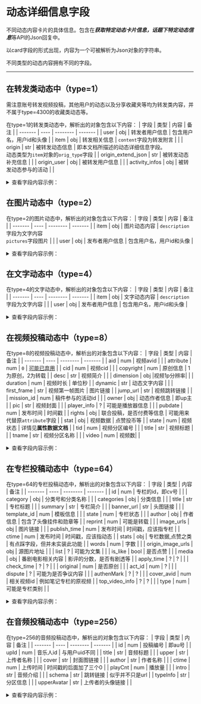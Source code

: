# 动态详细信息字段

不同动态内容卡片的具体信息。包含在***获取特定动态卡片信息，话题下特定动态信息***等API的Json回复中。

以card字段的形式出现，内容为一个可被解析为Json对象的字符串。

不同类型的动态内容拥有不同的字段。

****

## 在转发类动态中（type=1）

需注意账号转发视频投稿，其他用户的动态以及分享收藏夹等均为转发类内容，并不属于type=4300的收藏类动态等。

在type=1的转发类动态中，解析出的对象包含以下内容：
| 字段    | 类型 | 内容     | 备注    |
| ------- | ---- | -------- | ------- |
| user    | obj  | 转发者用户信息   | 包含用户名，用户id和头像 |
| item    | obj  | 转发相关信息 |  `content`字段为转发附言 |  |
| origin | str  | 被转发动态信息 | 即本文档所描述的动态详细信息字段。<br/>动态类型为`item`对象的`orig_type`字段 |
| origin_extend_json | str  | 被转发动态补充信息  |  |
| origin_user | obj | 被转发用户信息 | |
| activity_infos | obj | 被转发动态参与的活动 | |

<details>
<summary>查看字段内容示例：</summary>

```json
{
  "user": {
    "uid": 1704629193,
    "uname": "钢板狗的狐",
    "face": "https://i0.hdslb.com/bfs/face/443bfd128429f84c0d81c20c4354ea5007f7480c.jpg"
  },
  "item": {
    "rp_id": 587236631985408400,
    "uid": 1704629193,
    "content": "#阅机无数#这是什么本子",
    "ctrl": "",
    "orig_dy_id": 587058081595689300,
    "pre_dy_id": 587058081595689300,
    "timestamp": 1635565083,
    "reply": 0,
    "orig_type": 8
  },
  "origin": "{\"aid\":933765713,\"attribute\":0,\"cid\":433047365,\"copyright\":1,\"ctime\":1635523511,\"desc\":\"-\",\"dimension\":{\"height\":1920,\"rotate\":0,\"width\":1080},\"duration\":200,\"dynamic\":\"\",\"first_frame\":\"https:\\/\\/i2.hdslb.com\\/bfs\\/storyff\\/n211029a2nf13h6fhybt231isumtaj9x_firsti.jpg\",\"jump_url\":\"bilibili:\\/\\/video\\/933765713\\/?page=1&player_preload=null&player_width=1080&player_height=1920&player_rotate=0\",\"owner\":{\"face\":\"https:\\/\\/i0.hdslb.com\\/bfs\\/face\\/e4c06054bc9d6c564637f70a7565a6a2d24ee521.jpg\",\"mid\":492755628,\"name\":\"Leojdj\"},\"pic\":\"https:\\/\\/i2.hdslb.com\\/bfs\\/archive\\/8b3bd4387d4041389ba7f02ce813b17f96a7f1e2.jpg\",\"player_info\":null,\"pubdate\":1635523511,\"rights\":{\"autoplay\":1,\"bp\":0,\"download\":0,\"elec\":0,\"hd5\":0,\"is_cooperation\":0,\"movie\":0,\"no_background\":0,\"no_reprint\":1,\"pay\":0,\"ugc_pay\":0,\"ugc_pay_preview\":0},\"short_link\":\"https:\\/\\/b23.tv\\/BV16T4y1R7H9\",\"short_link_v2\":\"https:\\/\\/b23.tv\\/BV16T4y1R7H9\",\"stat\":{\"aid\":933765713,\"coin\":0,\"danmaku\":0,\"dislike\":0,\"favorite\":1,\"his_rank\":0,\"like\":2,\"now_rank\":0,\"reply\":2,\"share\":1,\"view\":70},\"state\":0,\"tid\":95,\"title\":\"试图安装Windows10\",\"tname\":\"数码\",\"up_from_v2\":9,\"videos\":1}",
  "origin_extend_json": "{\"\":{\"ogv\":{\"ogv_id\":0}},\"dispute\":{\"content\":\"\"},\"from\":{\"from\":\"\"},\"like_icon\":{\"action\":\"\",\"action_url\":\"\",\"end\":\"\",\"end_url\":\"\",\"start\":\"\",\"start_url\":\"\"},\"topic\":{\"is_attach_topic\":1}}",
  "origin_user": {
    "info": {
      "uid": 492755628,
      "uname": "Leojdj",
      "face": "https://i0.hdslb.com/bfs/face/e4c06054bc9d6c564637f70a7565a6a2d24ee521.jpg"
    },
    "card": {
      "official_verify": {
        "type": -1,
        "desc": ""
      }
    },
    "vip": {
      "vipType": 0,
      "vipDueDate": 0,
      "vipStatus": 0,
      "themeType": 0,
      "label": {
        "path": "",
        "text": "",
        "label_theme": "",
        "text_color": "",
        "bg_style": 0,
        "bg_color": "",
        "border_color": ""
      },
      "avatar_subscript": 0,
      "nickname_color": "",
      "role": 0,
      "avatar_subscript_url": ""
    },
    "pendant": {
      "pid": 0,
      "name": "",
      "image": "",
      "expire": 0,
      "image_enhance": "",
      "image_enhance_frame": ""
    },
    "rank": "10000",
    "sign": "",
    "level_info": {
      "current_level": 3
    }
  },
  "activity_infos": {
    "details": [
      {
        "type": 1,
        "detail": "{\"is_show\":1,\"topic_id\":10511051,\"topic_link\":\"https:\\/\\/member.bilibili.com\\/york\\/punch-card?navhide=1\",\"topic_name\":\"打卡挑战\"}"
      }
    ]
  }
}
```

</details>

## 在图片动态中（type=2）

在type=2的图片动态中，解析出的对象包含以下内容：
| 字段    | 类型 | 内容     | 备注    |
| ------- | ---- | -------- | ------- |
| item    | obj  | 图片动态内容 |  `description`字段为文字内容<br/>`pictures`字段图片 |  |
| user    | obj  | 发布者用户信息   | 包含用户名，用户id和头像 |


<details>
<summary>查看字段内容示例：</summary>

```json
{
  "item": {
    "at_control": "",
    "category": "daily",
    "description": "#阅机无数#已知这个笔记本的品牌为Dell，隶属于灵越系列，主打外观的设计，目测应该是4代酷睿之前的型号，CPU应该是低压i5/i3，不知道能否找出具体型号",
    "id": 172408258,
    "is_fav": 0,
    "pictures": [
      {
        "img_height": 2400,
        "img_size": 1425.97998046875,
        "img_src": "https://i0.hdslb.com/bfs/album/3716f26eeede4d77874f3eeacd49b0e2e597fcc3.jpg",
        "img_tags": null,
        "img_width": 1080
      }
    ],
    "pictures_count": 1,
    "reply": 2,
    "role": [],
    "settings": {
      "copy_forbidden": "0"
    },
    "source": [],
    "title": "",
    "upload_time": 1635433727
  },
  "user": {
    "head_url": "https://i1.hdslb.com/bfs/face/98f88e00306ac92d30bae013f8295d26bd018093.jpg",
    "name": "LostCity失落之城",
    "uid": 169216498,
    "vip": {
      "avatar_subscript": 0,
      "due_date": 0,
      "label": {
        "label_theme": "",
        "path": "",
        "text": ""
      },
      "nickname_color": "",
      "status": 0,
      "theme_type": 0,
      "type": 0,
      "vip_pay_type": 0
    }
  }
}
```

</details>


## 在文字动态中（type=4）

在type=4的文字动态中，解析出的对象包含以下内容：
| 字段    | 类型 | 内容     | 备注    |
| ------- | ---- | -------- | ------- |
| item    | obj  | 文字动态内容 |  `description`字段为文字内容 |  |
| user    | obj  | 发布者用户信息   | 包含用户名，用户id和头像 |


<details>
<summary>查看字段内容示例：</summary>

```json
{
  "user": {
    "uid": 403417570,
    "uname": "杯子人一君羊",
    "face": "https://i1.hdslb.com/bfs/face/cf0772f2e4d76f75ca4c230d9ab1b50012a8bbfa.jpg"
  },
  "item": {
    "rp_id": 586612173803463700,
    "uid": 403417570,
    "content": "#阅机无数# 文字题\nthinkpad 09-15年\n触控笔\nenergy star\ncore i5\n[藏狐]",
    "ctrl": "",
    "orig_dy_id": 0,
    "pre_dy_id": 0,
    "timestamp": 1635419690,
    "reply": 2
  }
}
```

</details>

## 在视频投稿动态中（type=8）

在type=8的视频投稿动态中，解析出的对象包含以下内容：
| 字段    | 类型 | 内容     | 备注    |
| ------- | ---- | -------- | ------- |
| aid    | num  | 视频avid |   | 
| attribute | num | `0` | [可能已弃用](https://shakaianee.top/archives/9/) |
| cid | num | 视频cid | |
| copyright | num | 原创信息 | 1为原创，2为转载 |
| desc | str | 视频简介 | |
| dimension | obj |视频1p分辨率| |
| duration | num | 视频时长 | 单位秒 |
| dynamic | str | 动态文字内容 | |
| first_frame | str | 视频第一帧图片 | 图片链接 |
| jump_url    | str  | 视频跳转链接   |  |
| mission_id | num | 稿件参与的活动id | |
| owner | obj | 动态作者信息 | 即up主 |
| pic | str | 视频封面 | |
| player_info | ? | 可能是播放器信息 | |
| pubdate | num | 发布时间 | 时间戳 |
| rights | obj | 联合投稿，是否付费等信息 | 可能用来代替原`attribute`字段 |
| stat | obj | 视频数据 | 点赞投币等 |
| state | num | 视频状态   | 详情见**属性数据文档** |
| tid | num | 视频分区编号 | |
| title | str | 视频标题 | |
| tname | str | 视频分区名称 | |
| video | num | 视频数| |



<details>
<summary>查看字段内容示例：</summary>

```json
{
  "aid": 506318410,
  "attribute": 0,
  "cid": 432711595,
  "copyright": 1,
  "ctime": 1635403080,
  "desc": "我看谁敢欺负天依依？都别动啊，放那儿让我来！\n好久不写萌歌歌了，耐心心看到结尾，有天依依激萌嚎叫（不\n\n作曲曲/编曲曲/混音音：iKz @Signal-E | 作词词：叫叫与壶壶\n唱歌歌：洛天依 | 调校校：Creuzer\n曲绘绘：pelokio & 贝贝web & 壶芬奇\nPVV：AYWC八毛 @Signal-E\n制作人：iKz\n\n蛀牙牙版：BV1FR4y1n7rt",
  "dimension": {
    "height": 1080,
    "rotate": 0,
    "width": 1920
  },
  "duration": 265,
  "dynamic": "我看谁敢欺负天依依？都别动啊，放那儿让我来！\n好久不写萌歌歌了，耐心心看到结尾，有洛天依激萌嚎叫（不",
  "first_frame": "https://i1.hdslb.com/bfs/storyff/n211029a21oldgobzh2ob1uf3tqav4yy_firsti.jpg",
  "jump_url": "bilibili://video/506318410/?page=1&player_preload=null&player_width=1920&player_height=1080&player_rotate=0",
  "mission_id": 122069,
  "owner": {
    "face": "https://i1.hdslb.com/bfs/face/4935c75aecf986c3c129400882ee9c5ceeeec4b5.jpg",
    "mid": 25681,
    "name": "iKz_茶壶"
  },
  "pic": "https://i0.hdslb.com/bfs/archive/06749bfe8b9505b00bd572950615912fecadb513.jpg",
  "player_info": null,
  "pubdate": 1635501604,
  "rights": {
    "autoplay": 1,
    "bp": 0,
    "download": 0,
    "elec": 0,
    "hd5": 1,
    "is_cooperation": 1,
    "movie": 0,
    "no_background": 0,
    "no_reprint": 1,
    "pay": 0,
    "ugc_pay": 0,
    "ugc_pay_preview": 0
  },
  "short_link": "https://b23.tv/BV13u411o7Ht",
  "short_link_v2": "https://b23.tv/BV13u411o7Ht",
  "stat": {
    "aid": 506318410,
    "coin": 5490,
    "danmaku": 486,
    "dislike": 0,
    "favorite": 6017,
    "his_rank": 0,
    "like": 8526,
    "now_rank": 0,
    "reply": 597,
    "share": 568,
    "view": 44737
  },
  "state": 0,
  "tid": 30,
  "title": "【超萌萌洛天依！万圣节原创】嘤嘤大作战【iKz-茶壶壶】",
  "tname": "VOCALOID·UTAU",
  "videos": 1
}
```

</details>

## 在专栏投稿动态中（type=64）

在type=64的专栏投稿动态中，解析出的对象包含以下内容：
| 字段    | 类型 | 内容     | 备注    |
| ------- | ---- | -------- | ------- |
| id | num | 专栏的id，即cv号 | |
| category | obj | 分类号和分类名称 | |
| categories | obj | 分类信息 | |
| title | str | 专栏标题 | |
| summary | str | 专栏简介 | |
| banner_url | str | 头图链接 | |
| template_id | num | 模板信息 | |
| state | num | 专栏状态 | |
| author | obj | 作者信息 | 包含了头像挂件和勋章等 |
| reprint | num  | 可能是转载 | |
| image_urls | obj | 图片链接 | |
| publish_time | num | 发布时间 | 时间戳，应该指专栏 | 
| ctime | num | 发布时间 | 时间戳，应该指动态 | 
| stats | obj | 专栏数据,点赞之类 | 有点踩字段，但并未实装此功能 |
| words | num | 字数 | |
| origin_image_urls | obj | 源图片地址 | |
| list | ? | 可能为文集 | |
| is_like | bool | 是否点赞 | |
| media | obj | 番剧电影相关内容 | 影评的分数，是否有剧透等 |
| apply_time | ? | ? | |
| check_time | ? | ? | |
| original | num | 是否原创 | |
| act_id | num | ? | |
| dispute | ? | 可能为是否争议内容 | |
| authenMark | ? | ? | |
| cover_avid | num | 相关视频id | 例如笔记专栏的原视频 |
| top_video_info | ? | ? | |
| type | num | 可能是专栏类别 | |

<details>
<summary>查看字段内容示例：</summary>

```json
{
  "id": 12457797,
  "category": {
    "id": 42,
    "parent_id": 41,
    "name": "全部笔记"
  },
  "categories": [
    {
      "id": 41,
      "parent_id": 0,
      "name": "笔记"
    },
    {
      "id": 42,
      "parent_id": 41,
      "name": "全部笔记"
    }
  ],
  "title": "【编曲教程】弦乐如何编写？二十分钟学会弦乐基础写法~",
  "summary": "点击进入查看全文",
  "banner_url": "https://i0.hdslb.com/bfs/archive/9c0f743f0d79bf3f73ea196eced55a9211ef363f.jpg",
  "template_id": 4,
  "state": 0,
  "author": {
    "mid": 310236726,
    "name": "珞林ltyxh",
    "face": "https://i0.hdslb.com/bfs/face/8c4aebb01b3cc34154168be51241b0345f110aeb.webp",
    "pendant": {
      "pid": 2155,
      "name": "洛天依8th生日纪念",
      "image": "https://i0.hdslb.com/bfs/garb/item/e98718ae0d09e48bc85df969820b88241bc06883.png",
      "expire": 0
    },
    "official_verify": {
      "type": -1,
      "desc": ""
    },
    "nameplate": {
      "nid": 4,
      "name": "青铜殿堂",
      "image": "https://i0.hdslb.com/bfs/face/2879cd5fb8518f7c6da75887994c1b2a7fe670bd.png",
      "image_small": "https://i2.hdslb.com/bfs/face/6707c120e00a3445933308fd9b7bd9fad99e9ec4.png",
      "level": "普通勋章",
      "condition": "单个自制视频总播放数>=1万"
    },
    "vip": {
      "type": 2,
      "status": 1,
      "due_date": 0,
      "vip_pay_type": 0,
      "theme_type": 0,
      "label": {
        "path": "",
        "text": "年度大会员",
        "label_theme": "annual_vip"
      },
      "avatar_subscript": 1,
      "nickname_color": "#FB7299"
    }
  },
  "reprint": 0,
  "image_urls": [
    "https://i0.hdslb.com/bfs/article/banner/6daa4ac60ddec2456bb720dbb4979b07dd705e8a.png"
  ],
  "publish_time": 1627921161,
  "ctime": 1627921161,
  "stats": {
    "view": 107,
    "favorite": 5,
    "like": 11,
    "dislike": 0,
    "reply": 1,
    "share": 0,
    "coin": 1,
    "dynamic": 0
  },
  "words": 225,
  "origin_image_urls": [
    "https://i0.hdslb.com/bfs/article/banner/6daa4ac60ddec2456bb720dbb4979b07dd705e8a.png"
  ],
  "list": null,
  "is_like": false,
  "media": {
    "score": 0,
    "media_id": 0,
    "title": "",
    "cover": "",
    "area": "",
    "type_id": 0,
    "type_name": "",
    "spoiler": 0,
    "season_id": 0
  },
  "apply_time": "",
  "check_time": "",
  "original": 1,
  "act_id": 0,
  "dispute": null,
  "authenMark": null,
  "cover_avid": 57337301,
  "top_video_info": null,
  "type": 2
}
```

</details>

## 在音频投稿动态中（type=256）

在type=256的音频投稿动态中，解析出的对象包含以下内容：
| 字段    | 类型 | 内容     | 备注    |
| ------- | ---- | -------- | ------- |
| id | num | 投稿编号 | 即au号 |
| upId | num | 音乐人id | 与用户uid不同 |
| title | str | 音频标题 | |
| upper | str | 上传者名称 | |
| cover | str | 封面图链接 | |
| author | str | 作者名称 | |
| ctime | num | 上传时间 | 时间戳的后面加了三个0 | 
| playCnt | num | 播放量 | |
| intro | str | 音频介绍 | |
| schema | str | 跳转链接 | 似乎并不只是url |
| typeInfo | str | 分区信息 | |
| upperAvatar | str | 上传者的头像链接 | |

<details>
<summary>查看字段内容示例：</summary>

```json
{
  "id": 2562895,
  "upId": 482834,
  "title": "[蓝猫原创伴奏]无衣",
  "upper": "NBluecat",
  "cover": "https://i0.hdslb.com/bfs/music/1e7c4d04bd405159b66893d4cb68977ddf784b42.jpg",
  "author": "NBluecat",
  "ctime": 1632115270000,
  "replyCnt": 1,
  "playCnt": 252,
  "intro": "_(:з」∠)_这是无衣的伴奏，非常简单",
  "schema": "bilibili://music/detail/2562895?name=%5B%E8%93%9D%E7%8C%AB%E5%8E%9F%E5%88%9B%E4%BC%B4%E5%A5%8F%5D%E6%97%A0%E8%A1%A3&uperName=&cover_url=http%3A%2F%2Fi0.hdslb.com%2Fbfs%2Fmusic%2F1e7c4d04bd405159b66893d4cb68977ddf784b42.jpg&upperId=&author=NBluecat",
  "typeInfo": "音乐 · 纯音乐/演奏",
  "upperAvatar": "https://i2.hdslb.com/bfs/face/d5bf3c9f179803134172ff1c6090ba6b999651c6.jpg"
}
```

</details>
